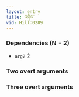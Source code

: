 ```yaml
---
layout: entry
title: འགེལ་
vid: Hill:0289
---
```

### Dependencies (N = 2)
* `arg2` 2


### Two overt arguments


### Three overt arguments
